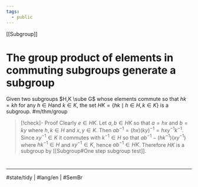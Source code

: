 ```yaml
---
tags:
  - public
---
```

[[Subgroup]]
# The group product of elements in commuting subgroups generate a subgroup
Given two subgroups $H,K \sube G$ whose elements commute so that $hk = kh$ for any $h \in H$and $k \in K$,
the set $HK = \{ hk \mid h\in H, k \in K \}$ is a subgroup. #m/thm/group 

> [!check]- Proof
> Clearly $e \in HK$.
> Let $a,b \in HK$ so that $a = hx$ and $b = ky$ where $h,k \in H$ and $x,y \in K$.
> Then $ab^{-1} = (hx)(ky)^{-1} = hxy^{-1}k^{-1}$.
> Since $xy^{-1} \in K$ it commutes with $k^{-1} \in H$
> so that $ab^{-1} - (hk^{-1})(xy^{-1})$ where $hk^{-1} \in H$ and $xy^{-1} \in K$,
> hence $ab^{-1} \in HK$.
> Therefore $HK$ is a subgroup by [[Subgroup#One step subgroup test]].
> <span class="QED"/>


#
---
#state/tidy | #lang/en | #SemBr
